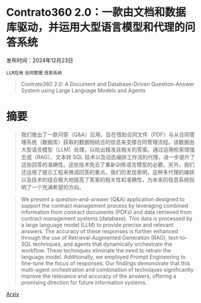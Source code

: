 # Contrato360 2.0：一款由文档和数据库驱动，并运用大型语言模型和代理的问答系统

发布时间：2024年12月23日

`LLM应用` `合同管理` `信息系统`

> Contrato360 2.0: A Document and Database-Driven Question-Answer System using Large Language Models and Agents

# 摘要

> 我们推出了一款问答（Q&A）应用，旨在借助合同文件（PDF）与从合同管理系统（数据库）获取的数据相结合的信息来支撑合同管理流程。该数据由大型语言模型（LLM）处理，以给出精准且相关的答案。通过运用检索增强生成（RAG）、文本转 SQL 技术以及动态编排工作流的代理，进一步提升了这些回答的准确性。这些技术免去了重新训练语言模型的必要。另外，我们还运用了提示工程来微调回答的重点。我们的发现表明，这种多代理的编排以及技术的组合极大地提高了答案的相关性和准确性，为未来的信息系统指明了一个充满希望的方向。

> We present a question-and-answer (Q\&A) application designed to support the contract management process by leveraging combined information from contract documents (PDFs) and data retrieved from contract management systems (database). This data is processed by a large language model (LLM) to provide precise and relevant answers. The accuracy of these responses is further enhanced through the use of Retrieval-Augmented Generation (RAG), text-to-SQL techniques, and agents that dynamically orchestrate the workflow. These techniques eliminate the need to retrain the language model. Additionally, we employed Prompt Engineering to fine-tune the focus of responses. Our findings demonstrate that this multi-agent orchestration and combination of techniques significantly improve the relevance and accuracy of the answers, offering a promising direction for future information systems.

[Arxiv](https://arxiv.org/abs/2412.17942)
